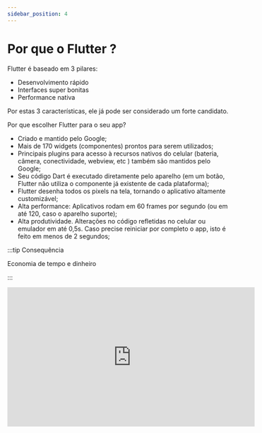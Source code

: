 ```yaml
---
sidebar_position: 4
---
```


# Por que o Flutter ?

Flutter é baseado em 3 pilares:

* Desenvolvimento rápido
* Interfaces super bonitas
* Performance nativa

Por estas 3 características, ele já pode ser considerado um forte candidato.

Por que escolher Flutter para o seu app?

* Criado e mantido pelo Google;
* Mais de 170 widgets \(componentes\) prontos para serem utilizados;
* Principais plugins para acesso à recursos nativos do celular \(bateria, câmera, conectividade, webview, etc \) também são mantidos pelo Google;
* Seu código Dart é executado diretamente pelo aparelho \(em um botão, Flutter não utiliza o componente já existente de cada plataforma\);
* Flutter desenha todos os pixels na tela, tornando o aplicativo altamente customizável;
* Alta performance: Aplicativos rodam em 60 frames por segundo \(ou em até 120, caso o aparelho suporte\);
* Alta produtividade. Alterações no código refletidas no celular ou emulador em até 0,5s. Caso precise reiniciar por completo o app, isto é feito em menos de 2 segundos;

:::tip Consequência

Economia de tempo e dinheiro

:::

<div class="video-container">
<iframe width="560" height="315" src="https://www.youtube.com/embed/8vFbfVz49n4" title="YouTube video player" frameborder="0" allow="accelerometer; autoplay; clipboard-write; encrypted-media; gyroscope; picture-in-picture" allowfullscreen></iframe>
</div>